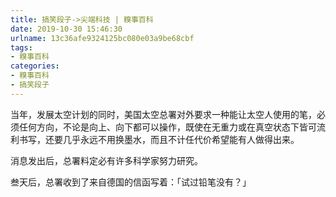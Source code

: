```yaml
---
title: 搞笑段子->尖端科技 | 糗事百科
date: 2019-10-30 15:46:30
urlname: 13c36afe9324125bc080e03a9be68cbf
tags: 
- 糗事百科
categories:
- 糗事百科
- 搞笑段子
---
```

当年，发展太空计划的同时，美国太空总署对外要求一种能让太空人使用的笔，必须任何方向，不论是向上、向下都可以操作，既使在无重力或在真空状态下皆可流利书写，还要几乎永远不用换墨水，而且不计任代价希望能有人做得出来。

消息发出后，总署料定必有许多科学家努力研究。

叁天后，总署收到了来自德国的信函写着：「试过铅笔没有？」


